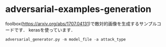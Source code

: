 # adversarial-examples-generation
foolbox(https://arxiv.org/abs/1707.04131)で敵対的画像を生成するサンプルコードです．
kerasを使っています．

```python
adversarial_generator.py -m model_file -a attack_type
```
